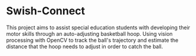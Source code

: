 # Swish-Connect
This project aims to assist special education students with developing their motor skills through an auto-adjusting basketball hoop. Using vision processing with OpenCV to track the ball's trajectory and estimate the distance that the hoop needs to adjust in order to catch the ball.
